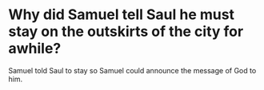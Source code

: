 # Why did Samuel tell Saul he must stay on the outskirts of the city for awhile?

Samuel told Saul to stay so Samuel could announce the message of God to him.
